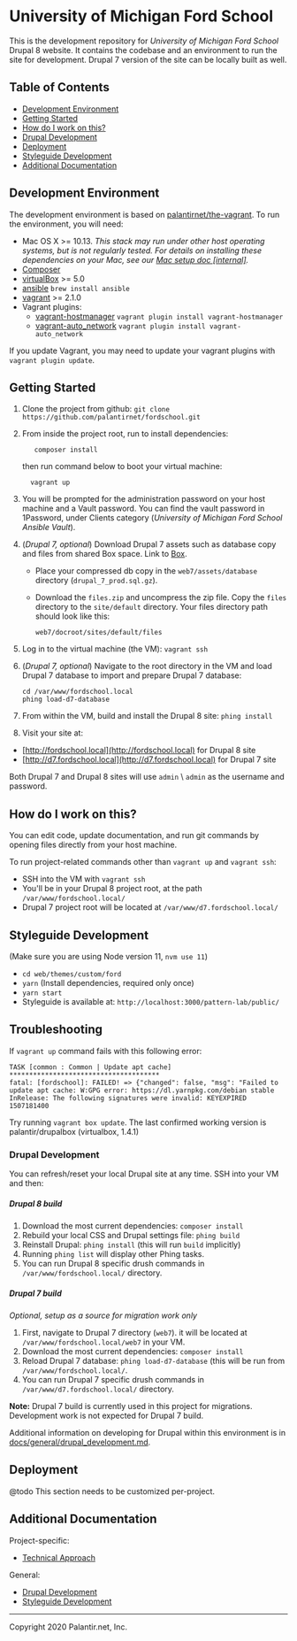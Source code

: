 # University of Michigan Ford School

This is the development repository for *University of Michigan Ford School* Drupal 8 website.
It contains the codebase and an environment to run the site for development. Drupal 7 version of the site can be locally built as well.

## Table of Contents

* [Development Environment](#development-environment)
* [Getting Started](#getting-started)
* [How do I work on this?](#how-do-i-work-on-this)
* [Drupal Development](#drupal-development)
* [Deployment](#Deployment)
* [Styleguide Development](#styleguide-development)
* [Additional Documentation](#additional-documentation)

## Development Environment

The development environment is based on [palantirnet/the-vagrant](https://github.com/palantirnet/the-vagrant).
To run the environment, you will need:

* Mac OS X >= 10.13. _This stack may run under other host operating systems, but is not regularly tested.
For details on installing these dependencies on your Mac,
see our [Mac setup doc [internal]](https://github.com/palantirnet/documentation/wiki/Mac-Setup)._
* [Composer](https://getcomposer.org)
* [virtualBox](https://www.virtualbox.org/wiki/Downloads) >= 5.0
* [ansible](https://github.com/ansible/ansible) `brew install ansible`
* [vagrant](https://www.vagrantup.com/) >= 2.1.0
* Vagrant plugins:
  * [vagrant-hostmanager](https://github.com/smdahlen/vagrant-hostmanager) `vagrant plugin install vagrant-hostmanager`
  * [vagrant-auto_network](https://github.com/oscar-stack/vagrant-auto_network) `vagrant plugin install vagrant-auto_network`

If you update Vagrant, you may need to update your vagrant plugins with `vagrant plugin update`.

## Getting Started

1. Clone the project from github: `git clone https://github.com/palantirnet/fordschool.git`
2. From inside the project root, run to install dependencies:

    ```
       composer install
    ```
    then run command below to boot your virtual machine:
      ```
        vagrant up
      ```
3. You will be prompted for the administration password on your host machine and a Vault password. You can find the vault password in 1Password, under Clients category (*University of Michigan Ford School Ansible Vault*).

4. (*Drupal 7, optional*) Download Drupal 7 assets such as database copy and files from shared Box space. Link to [Box](https://app.box.com/folder/110397589252).
    - Place your compressed db copy in the `web7/assets/database` directory (`drupal_7_prod.sql.gz`).
    - Download the `files.zip` and uncompress the zip file. Copy the `files` directory to the `site/default` directory. Your files directory path should look like this:

  	    ```
  	    web7/docroot/sites/default/files
  	    ```

5. Log in to the virtual machine (the VM): `vagrant ssh`
6. (*Drupal 7, optional*) Navigate to the root directory in the VM and load Drupal 7 database to import and prepare Drupal 7 database:

     ```
     cd /var/www/fordschool.local
     phing load-d7-database
     ```

6. From within the VM, build and install the Drupal 8 site: `phing install`
7. Visit your site at:
 - [http://fordschool.local](http://fordschool.local) for Drupal 8 site
 - [http://d7.fordschool.local](http://d7.fordschool.local) for Drupal 7 site

 Both Drupal 7 and Drupal 8 sites will use `admin` \ `admin` as the username and password.


## How do I work on this?

You can edit code, update documentation, and run git commands by opening files directly from your host machine.

To run project-related commands other than `vagrant up` and `vagrant ssh`:

* SSH into the VM with `vagrant ssh`
* You'll be in your Drupal 8 project root, at the path `/var/www/fordschool.local/`
* Drupal 7 project root will be located at `/var/www/d7.fordschool.local/`

## Styleguide Development

(Make sure you are using Node version 11, `nvm use 11`)

* `cd web/themes/custom/ford`
* `yarn` (Install dependencies, required only once)
* `yarn start`
* Styleguide is available at: `http://localhost:3000/pattern-lab/public/`

## Troubleshooting

If `vagrant up` command fails with this following error:
```
TASK [common : Common | Update apt cache] **************************************
fatal: [fordschool]: FAILED! => {"changed": false, "msg": "Failed to update apt cache: W:GPG error: https://dl.yarnpkg.com/debian stable InRelease: The following signatures were invalid: KEYEXPIRED 1507181400
```

Try running `vagrant box update`.
The last confirmed working version is palantir/drupalbox (virtualbox, 1.4.1)

### Drupal Development

You can refresh/reset your local Drupal site at any time. SSH into your VM and then:

##### Drupal 8 build

1. Download the most current dependencies: `composer install`
2. Rebuild your local CSS and Drupal settings file: `phing build`
3. Reinstall Drupal: `phing install` (this will run `build` implicitly)
4. Running `phing list` will display other Phing tasks.
5. You can run Drupal 8 specific drush commands in `/var/www/fordschool.local/` directory.

##### Drupal 7 build
*Optional, setup as a source for migration work only*

1. First, navigate to Drupal 7 directory (`web7`). it will be located at `/var/www/fordschool.local/web7` in your VM.
2. Download the most current dependencies: `composer install`
3. Reload Drupal 7 database: `phing load-d7-database` (this will be run from `/var/www/fordschool.local/`.
4. You can run Drupal 7 specific drush commands in `/var/www/d7.fordschool.local/` directory.

**Note:** Drupal 7 build is currently used in this project for migrations. Development work is not expected for Drupal 7 build.

Additional information on developing for Drupal within this environment is in [docs/general/drupal_development.md](docs/general/drupal_development.md).

## Deployment

@todo This section needs to be customized per-project.

## Additional Documentation

Project-specific:

* [Technical Approach](docs/technical_approach.md)

General:

* [Drupal Development](docs/general/drupal_development.md)
* [Styleguide Development](docs/general/styleguide_development.md)

----
Copyright 2020 Palantir.net, Inc.
